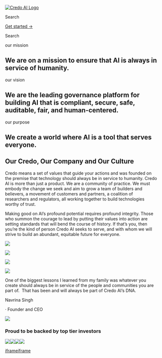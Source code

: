 [![Credo AI Logo ](https://cdn.prod.website-files.com/649d808ba8385965c74d94df/666902ace651cc10066246cb_credo%20logo%20v2.webp)](https://www.credo.ai/)

Search

[Get started →](https://www.credo.ai/get-started)

Search

our mission

## We are on a mission to ensure that AI is always in service of humanity.

our vision

## We are the leading governance platform for building AI that is compliant, secure, safe, auditable, fair, and human-centered.

our purpose

## We create a world where AI is a tool that serves everyone.

## Our Credo, Our Company and Our Culture

Credo means a set of values that guide your actions and was founded on the premise that technology should always be in service to humanity. Credo AI is more than just a product. We are a community of practice. We must embody the change we seek and aim to grow a team of builders and believers, a movement of customers and partners, a coalition of researchers and regulators, all working together to build technologies worthy of trust.

Making good on AI’s profound potential requires profound integrity. Those who summon the courage to lead by putting their values into action are setting standards that will bend the course of history. If that’s you, then you’re the kind of person Credo AI seeks to serve, and with whom we will strive to build an abundant, equitable future for everyone.

![](https://cdn.prod.website-files.com/649d808ba8385965c74d94df/649d808ba8385965c74d98fb_Company%20Dinner.webp)

![](https://cdn.prod.website-files.com/649d808ba8385965c74d94df/649d808ba8385965c74d98fc_Team%20Exercise.webp)

![](https://cdn.prod.website-files.com/649d808ba8385965c74d94df/649d808ba8385965c74d98fa_Government%20Meeting.webp)

![](https://cdn.prod.website-files.com/649d808ba8385965c74d94df/649d808ba8385965c74d98f7_Ellipse%20Divider.webp)

One of the biggest lessons I learned from my family was whatever you create should always be in service of the people and communities you are part of.  That has been and will always be part of Credo AI’s DNA.

Navrina Singh

· Founder and CEO

![](https://cdn.prod.website-files.com/649d808ba8385965c74d94df/649d808ba8385965c74d98fd_navrina_singh.webp)

### Proud to be backed by top tier investors

![](https://cdn.prod.website-files.com/649d808ba8385965c74d94df/649d808ba8385965c74d98e1_Sand%20Capital%20Logo.webp)![](https://cdn.prod.website-files.com/649d808ba8385965c74d94df/649d808ba8385965c74d98de_Decibel%20Logo.webp)![](https://cdn.prod.website-files.com/649d808ba8385965c74d94df/649d808ba8385965c74d98df_AI%20Fund%20Logo.webp)![](https://cdn.prod.website-files.com/649d808ba8385965c74d94df/649d808ba8385965c74d98e0_Village%20Global%20Logo.webp)

[iframe](https://td.doubleclick.net/td/ga/rul?tid=G-96DMY4QW5V&gacid=2067528979.1743926770&gtm=45je5421v9194856030za200&dma=0&gcd=13l3l3l3l1l1&npa=0&pscdl=noapi&aip=1&fledge=1&frm=0&tag_exp=102788824~102803279~102813109~102887799~102926062~102975949~103016951~103021830~103027016&z=1302387197)[iframe](about:blank)